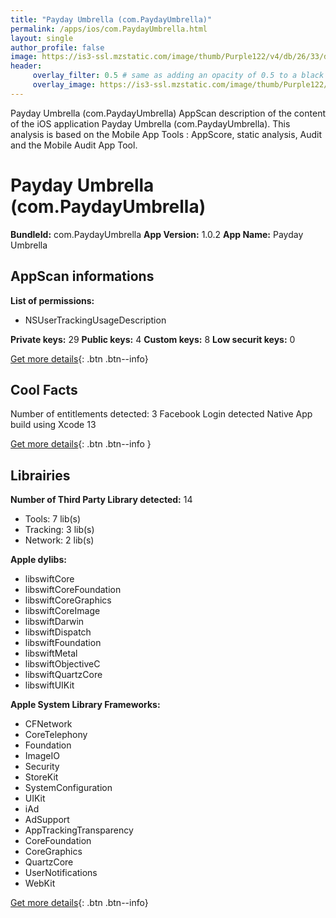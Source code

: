 ```yaml
---
title: "Payday Umbrella (com.PaydayUmbrella)"
permalink: /apps/ios/com.PaydayUmbrella.html
layout: single
author_profile: false
image: https://is3-ssl.mzstatic.com/image/thumb/Purple122/v4/db/26/33/db263347-7d2e-d7ac-31b6-f4563dc3c25c/AppIcon-0-0-1x_U007emarketing-0-0-0-7-0-0-sRGB-0-0-0-GLES2_U002c0-512MB-85-220-0-0.png/512x512bb.jpg
header: 
     overlay_filter: 0.5 # same as adding an opacity of 0.5 to a black background
     overlay_image: https://is3-ssl.mzstatic.com/image/thumb/Purple122/v4/db/26/33/db263347-7d2e-d7ac-31b6-f4563dc3c25c/AppIcon-0-0-1x_U007emarketing-0-0-0-7-0-0-sRGB-0-0-0-GLES2_U002c0-512MB-85-220-0-0.png/512x512bb.jpg
---
```

Payday Umbrella (com.PaydayUmbrella) AppScan description of the content of the iOS application Payday Umbrella (com.PaydayUmbrella). This analysis is based on the Mobile App Tools : AppScore, static analysis, Audit and the Mobile Audit App Tool.

# Payday Umbrella (com.PaydayUmbrella)

**BundleId:** com.PaydayUmbrella
**App Version:** 1.0.2
**App Name:** Payday Umbrella


## AppScan informations 

**List of permissions:** 
- NSUserTrackingUsageDescription
  
  
**Private keys:** 29
**Public keys:** 4
**Custom keys:** 8
**Low securit keys:** 0
  
[Get more details](/pricing.html){: .btn .btn--info}

## Cool Facts

Number of entitlements detected: 3
Facebook Login detected
Native App
build using Xcode 13
  
[Get more details](/pricing.html){: .btn .btn--info }

## Librairies 
**Number of Third Party Library detected:** 14
- Tools: 7 lib(s)
- Tracking: 3 lib(s)
- Network: 2 lib(s)


**Apple dylibs:**
- libswiftCore
- libswiftCoreFoundation
- libswiftCoreGraphics
- libswiftCoreImage
- libswiftDarwin
- libswiftDispatch
- libswiftFoundation
- libswiftMetal
- libswiftObjectiveC
- libswiftQuartzCore
- libswiftUIKit


**Apple System Library Frameworks:**
- CFNetwork
- CoreTelephony
- Foundation
- ImageIO
- Security
- StoreKit
- SystemConfiguration
- UIKit
- iAd
- AdSupport
- AppTrackingTransparency
- CoreFoundation
- CoreGraphics
- QuartzCore
- UserNotifications
- WebKit


  
[Get more details](/pricing.html){: .btn .btn--info}

